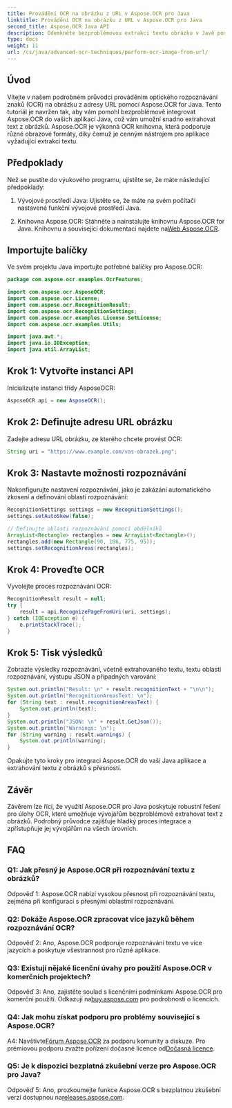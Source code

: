 ```yaml
---
title: Provádění OCR na obrázku z URL v Aspose.OCR pro Java
linktitle: Provádění OCR na obrázku z URL v Aspose.OCR pro Java
second_title: Aspose.OCR Java API
description: Odemkněte bezproblémovou extrakci textu obrázku v Javě pomocí Aspose.OCR. Vysoce přesné OCR se snadnou integrací.
type: docs
weight: 11
url: /cs/java/advanced-ocr-techniques/perform-ocr-image-from-url/
---
```

## Úvod

Vítejte v našem podrobném průvodci prováděním optického rozpoznávání znaků (OCR) na obrázku z adresy URL pomocí Aspose.OCR for Java. Tento tutoriál je navržen tak, aby vám pomohl bezproblémově integrovat Aspose.OCR do vašich aplikací Java, což vám umožní snadno extrahovat text z obrázků. Aspose.OCR je výkonná OCR knihovna, která podporuje různé obrazové formáty, díky čemuž je cenným nástrojem pro aplikace vyžadující extrakci textu.

## Předpoklady

Než se pustíte do výukového programu, ujistěte se, že máte následující předpoklady:

1. Vývojové prostředí Java: Ujistěte se, že máte na svém počítači nastavené funkční vývojové prostředí Java.

2.  Knihovna Aspose.OCR: Stáhněte a nainstalujte knihovnu Aspose.OCR for Java. Knihovnu a související dokumentaci najdete na[Web Aspose.OCR](https://reference.aspose.com/ocr/java/).

## Importujte balíčky

Ve svém projektu Java importujte potřebné balíčky pro Aspose.OCR:

```java
package com.aspose.ocr.examples.OcrFeatures;

import com.aspose.ocr.AsposeOCR;
import com.aspose.ocr.License;
import com.aspose.ocr.RecognitionResult;
import com.aspose.ocr.RecognitionSettings;
import com.aspose.ocr.examples.License.SetLicense;
import com.aspose.ocr.examples.Utils;

import java.awt.*;
import java.io.IOException;
import java.util.ArrayList;
```

## Krok 1: Vytvořte instanci API

Inicializujte instanci třídy AsposeOCR:

```java
AsposeOCR api = new AsposeOCR();
```

## Krok 2: Definujte adresu URL obrázku

Zadejte adresu URL obrázku, ze kterého chcete provést OCR:

```java
String uri = "https://www.example.com/vas-obrazek.png";
```

## Krok 3: Nastavte možnosti rozpoznávání

Nakonfigurujte nastavení rozpoznávání, jako je zakázání automatického zkosení a definování oblastí rozpoznávání:

```java
RecognitionSettings settings = new RecognitionSettings();
settings.setAutoSkew(false);

// Definujte oblasti rozpoznávání pomocí obdélníků
ArrayList<Rectangle> rectangles = new ArrayList<Rectangle>();
rectangles.add(new Rectangle(90, 186, 775, 95));
settings.setRecognitionAreas(rectangles);
```

## Krok 4: Proveďte OCR

Vyvolejte proces rozpoznávání OCR:

```java
RecognitionResult result = null;
try {
    result = api.RecognizePageFromUri(uri, settings);
} catch (IOException e) {
    e.printStackTrace();
}
```

## Krok 5: Tisk výsledků

Zobrazte výsledky rozpoznávání, včetně extrahovaného textu, textu oblastí rozpoznávání, výstupu JSON a případných varování:

```java
System.out.println("Result: \n" + result.recognitionText + "\n\n");
System.out.println("RecognitionAreasText: \n");
for (String text : result.recognitionAreasText) {
    System.out.println(text);
}
System.out.println("JSON: \n" + result.GetJson());
System.out.println("Warnings: \n");
for (String warning : result.warnings) {
    System.out.println(warning);
}
```

Opakujte tyto kroky pro integraci Aspose.OCR do vaší Java aplikace a extrahování textu z obrázků s přesností.

## Závěr

Závěrem lze říci, že využití Aspose.OCR pro Java poskytuje robustní řešení pro úlohy OCR, které umožňuje vývojářům bezproblémově extrahovat text z obrázků. Podrobný průvodce zajišťuje hladký proces integrace a zpřístupňuje jej vývojářům na všech úrovních.

## FAQ

### Q1: Jak přesný je Aspose.OCR při rozpoznávání textu z obrázků?

Odpověď 1: Aspose.OCR nabízí vysokou přesnost při rozpoznávání textu, zejména při konfiguraci s přesnými oblastmi rozpoznávání.

### Q2: Dokáže Aspose.OCR zpracovat více jazyků během rozpoznávání OCR?

Odpověď 2: Ano, Aspose.OCR podporuje rozpoznávání textu ve více jazycích a poskytuje všestrannost pro různé aplikace.

### Q3: Existují nějaké licenční úvahy pro použití Aspose.OCR v komerčních projektech?

Odpověď 3: Ano, zajistěte soulad s licenčními podmínkami Aspose.OCR pro komerční použití. Odkazují na[buy.aspose.com](https://purchase.aspose.com/buy) pro podrobnosti o licencích.

### Q4: Jak mohu získat podporu pro problémy související s Aspose.OCR?

 A4: Navštivte[Fórum Aspose.OCR](https://forum.aspose.com/c/ocr/16) za podporu komunity a diskuze. Pro prémiovou podporu zvažte pořízení dočasné licence od[Dočasná licence](https://purchase.aspose.com/temporary-license/).

### Q5: Je k dispozici bezplatná zkušební verze pro Aspose.OCR pro Java?

 Odpověď 5: Ano, prozkoumejte funkce Aspose.OCR s bezplatnou zkušební verzí dostupnou na[releases.aspose.com](https://releases.aspose.com/).
